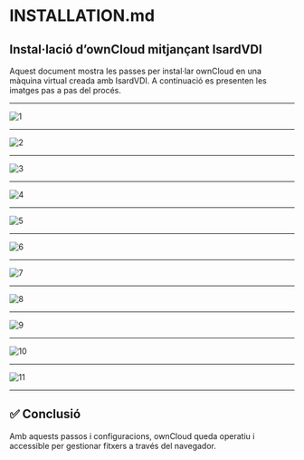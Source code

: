 # INSTALLATION.md

## Instal·lació d’ownCloud mitjançant IsardVDI

Aquest document mostra les passes per instal·lar ownCloud en una màquina virtual creada amb IsardVDI. A continuació es presenten les imatges pas a pas del procés.

---

![1](1.png)

---

![2](2.png)

---


![3](3.png)

---

![4](4.png)

---


![5](5.png)

---


![6](6.png)

---

![7](7.png)

---

![8](8.png)

---


![9](9.png)

---


![10](10.png)

---

![11](11.png)

---

## ✅ Conclusió

Amb aquests passos i configuracions, ownCloud queda operatiu i accessible per gestionar fitxers a través del navegador.

